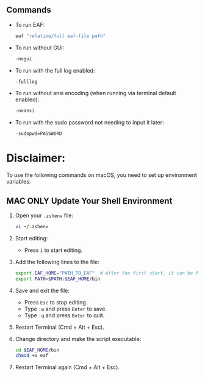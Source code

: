 ## Commands

- To run EAF:
    ```bash
    eaf "relative/full eaf-file path"
    ```
- To run without GUI:
    ```bash
    -nogui
	```
	
- To run with the full log enabled:
    ```bash
    -fulllog
	```
- To run without ansi encoding (when running via terminal default enabled):
    ```bash
    -noansi
	```

- To run with the sudo password not needing to input it later:
    ```bash
    -sudopwd=PASSWORD
	```

# Disclaimer:

To use the following commands on macOS, you need to set up environment variables:

## MAC ONLY Update Your Shell Environment

1. Open your `.zshenv` file:
    ```bash
    vi ~/.zshenv
    ```
2. Start editing:
    - Press `i` to start editing.
3. Add the following lines to the file:
    ```bash
    export EAF_HOME="PATH_TO_EAF"  # After the first start, it can be found in Documents -> Eaf
    export PATH=$PATH:$EAF_HOME/bin
    ```
4. Save and exit the file:
    - Press `Esc` to stop editing.
    - Type `:w` and press `Enter` to save.
    - Type `:q` and press `Enter` to quit.

1. Restart Terminal (Cmd + Alt + Esc).
2. Change directory and make the script executable:
    ```bash
    cd $EAF_HOME/bin
    chmod +x eaf
    ```
3. Restart Terminal again (Cmd + Alt + Esc).

  
